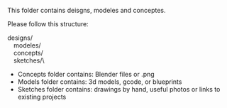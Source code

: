This folder contains deisgns, modeles and conceptes.

Please follow this structure:

designs/\
&emsp;modeles/\
&emsp;concepts/\
&emsp;sketches/\

  
- Concepts folder contains: Blender files or .png
- Models folder contains: 3d models, gcode, or blueprints
- Sketches folder contains: drawings by hand, useful photos or links to existing projects
